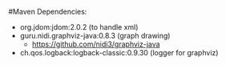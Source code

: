 
#Maven Dependencies:
- org.jdom:jdom:2.0.2  (to handle xml)
- guru.nidi.graphviz-java:0.8.3 (graph drawing)
    - https://github.com/nidi3/graphviz-java
- ch.qos.logback:logback-classic:0.9.30 (logger for graphviz)
